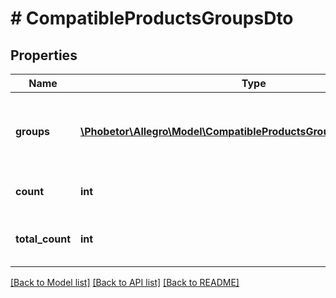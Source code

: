 # # CompatibleProductsGroupsDto

## Properties

Name | Type | Description | Notes
------------ | ------------- | ------------- | -------------
**groups** | [**\Phobetor\Allegro\Model\CompatibleProductsGroupsDtoGroupsInner[]**](CompatibleProductsGroupsDtoGroupsInner.md) | List of groups for given type of compatible products. | [optional]
**count** | **int** | Number of returned elements. | [optional]
**total_count** | **int** | Total number of available elements. | [optional]

[[Back to Model list]](../../README.md#models) [[Back to API list]](../../README.md#endpoints) [[Back to README]](../../README.md)
